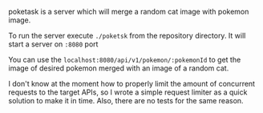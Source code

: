 poketask is a server which will merge a random cat image with pokemon image.

To run the server execute `./poketsk` from the repository directory. It will start a server on `:8080` port

You can use the `localhost:8080/api/v1/pokemon/:pokemonId` to get the image of desired pokemon merged with an image of a random cat.

I don't know at the moment how to properly limit the amount of concurrent requests to the target APIs, so I wrote a simple request limiter as a quick solution to make it in time. Also, there are no tests for the same reason.